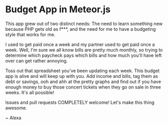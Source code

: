 Budget App in Meteor.js
======

This app grew out of two distinct needs: The need to learn something new because PHP gets old as f***, and the need for me to have a budgeting style that works for me. 

I used to get paid once a week and my partner used to get paid once a week. Well, I'm sure we all know bills are pretty much monthly, so trying to determine which paycheck pays which bills and how much you'll have left over can get rather annoying. 

Toss out that spreadsheet you've been updating each week. This budget app is alive and will keep up with you. Add income and bills, tag them as debt or savings, ooh and ahh at the pretty graphs and find out if you have enough money to buy those concert tickets when they go on sale in three weeks. It's all possible!

Issues and pull requests COMPLETELY welcome! Let's make this thing awesome. 

~ Alexa
